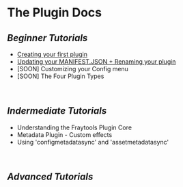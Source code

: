 # The Plugin Docs

  ## _Beginner Tutorials_
* [Creating your first plugin](https://github.com/awesoee/The-Plugin-Docs/wiki/%F0%9F%93%97-1%E2%80%901-Tutorial)
* [Updating your MANIFEST.JSON + Renaming your plugin](https://github.com/awesoee/The-Plugin-Docs/wiki/%F0%9F%93%97-1%E2%80%902-Updating-MANIFEST.JSON)
* [SOON] Customizing your Config menu
* [SOON] The Four Plugin Types

<br/>
  
  ## _Indermediate Tutorials_
* Understanding the Fraytools Plugin Core
* Metadata Plugin - Custom effects
* Using 'configmetadatasync' and 'assetmetadatasync'
<br/>

  ## _Advanced Tutorials_




